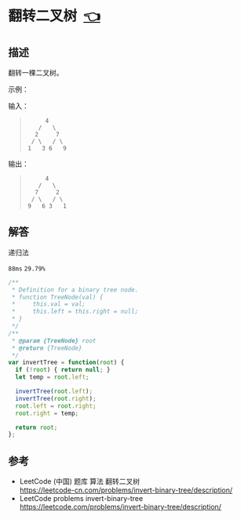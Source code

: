 # <a id="invertBinaryTree"></a>翻转二叉树&nbsp;&nbsp;[:point_left:][readme.problemSet.algorithm.invertBinaryTree] #

## 描述 ##

翻转一棵二叉树。

示例：

输入：

> ```
>      4
>    /   \
>   2     7
>  / \   / \
> 1   3 6   9
> ```

输出：

> ```
>      4
>    /   \
>   7     2
>  / \   / \
> 9   6 3   1
> ```

## 解答 ##

递归法

`88ms` `29.79%`

```javascript
/**
 * Definition for a binary tree node.
 * function TreeNode(val) {
 *     this.val = val;
 *     this.left = this.right = null;
 * }
 */
/**
 * @param {TreeNode} root
 * @return {TreeNode}
 */
var invertTree = function(root) {
  if (!root) { return null; }
  let temp = root.left;

  invertTree(root.left);
  invertTree(root.right);
  root.left = root.right;
  root.right = temp;

  return root;
};
```

## 参考 ##

* LeetCode (中国) 题库 算法 翻转二叉树  
  <https://leetcode-cn.com/problems/invert-binary-tree/description/>
* LeetCode problems invert-binary-tree  
  <https://leetcode.com/problems/invert-binary-tree/description/>

<!-- 链接 开始 -->
[readme.problemSet.algorithm.invertBinaryTree]: ../../README.md#problemSet.algorithm.invertBinaryTree "README"
<!-- 链接 结束 -->